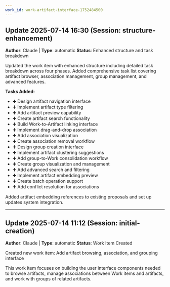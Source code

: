 ```yaml
---
work_id: work-artifact-interface-1752484500
---
```


## Update 2025-07-14 16:30 (Session: structure-enhancement)
**Author**: Claude | **Type**: automatic
**Status**: Enhanced structure and task breakdown

Updated the work item with enhanced structure including detailed task breakdown across four phases. Added comprehensive task list covering artifact browser, association management, group management, and advanced features.

**Tasks Added:**
- ➕ Design artifact navigation interface
- ➕ Implement artifact type filtering
- ➕ Add artifact preview capability
- ➕ Create artifact search functionality
- ➕ Build Work-to-Artifact linking interface
- ➕ Implement drag-and-drop association
- ➕ Add association visualization
- ➕ Create association removal workflow
- ➕ Design group creation interface
- ➕ Implement artifact clustering suggestions
- ➕ Add group-to-Work consolidation workflow
- ➕ Create group visualization and management
- ➕ Add advanced search and filtering
- ➕ Implement artifact embedding preview
- ➕ Create batch operation support
- ➕ Add conflict resolution for associations

Added artifact embedding references to existing proposals and set up updates system integration.

---

## Update 2025-07-14 11:12 (Session: initial-creation)
**Author**: Claude | **Type**: automatic
**Status**: Work Item Created

Created new work item: Add artifact browsing, association, and grouping interface

This work item focuses on building the user interface components needed to browse artifacts, manage associations between Work items and artifacts, and work with groups of related artifacts.